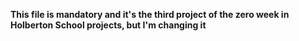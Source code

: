 __This file is mandatory and it's the third project of the zero week in Holberton School projects, but I'm changing it__
